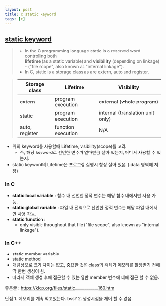 ```yaml
---
layout: post
title: c static keyword
tags: [c]
---
```


## [static keyword][1]
> - In the C programming language static is a reserved word controlling both  
> **lifetime** (as a static variable) and **visibility** (depending on linkage) - ("file scope", also known as "internal linkage").
> - In C, static is a storage class as are extern, auto and register.

> |Storage class|Lifetime|Visibility|
> |---|---|---|
> |extern|program execution|external (whole program)|
> |static|program execution|internal (translation unit only)|
> |auto, register|function execution|N/A|

- 위의 keyword를 사용할때 Lifetime, visibility(scope)를 고려.  
	- 즉, 해당 keyword로 선언한 변수가 얼마만큼 살아 있는지, 어디서 사용할 수 있는지.  
- static keyword의 Lifetime은 프로그램 실행시 항상 살아 있음. (.data 영역에 저장)

### In C
- **static local variable** : 함수 내 선언한 정적 변수는 해당 함수 내에서만 사용 가능.
- **static global variable** : 파일 내 전역으로 선언한 정적 변수는 해당 파일 내에서만 사용 가능.
- **static function** :  
	- only visible throughout that file ("file scope", also known as "internal linkage").

### In C++
- static member variable
- static method
- 개념상으로 크게 차이는 없고, 중요한 것은 class의 객체가 메모리를 할당받기 전에 딱 한번 생성이 됨.
- 따라서 객체 생성 후에 접근할 수 있는 일반 member 변수에 대해 접근 할 수 없음.

좋은글 : https://kldp.org/files/static____________160.htm

단점 1. 메모리를 계속 먹고있는다. bss?
     2. 생성시점을 제어 할 수 없음.

[1]:https://en.wikipedia.org/wiki/Static_(keyword)
